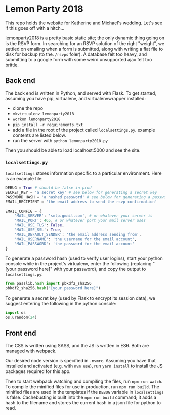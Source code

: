 # Lemon Party 2018
This repo holds the website for Katherine and Michael's wedding. Let's see if
this goes off with a hitch...

lemonparty2018 is a pretty basic static site; the only dynamic thing going on
is the RSVP form. In searching for an RSVP solution of the right "weight", we
settled on emailing when a form is submitted, along with writing a flat file to
disk for backup (to the`./rsvps` foler). A database felt too heavy, and
submitting to a google form with some weird unsupported ajax felt too brittle.

## Back end

The back end is written in Python, and served with Flask. To get started,
assuming you have pip, virtualenv, and virtualenvwrapper installed:

* clone the repo
* `mkvirtualenv lemonparty2018`
* `workon lemonparty2018`
* `pip install -r requirements.txt`
* add a file in the root of the project called `localsettings.py`. example
  contents are listed below.
* run the server with `python lemonparty2018.py`

Then you should be able to load localhost:5000 and see the site.

### `localsettings.py`

`localsettings` stores information specific to a particular environment. Here
is an example file:

```.py
DEBUG = True # should be false in prod
SECRET_KEY = 'a secret key' # see below for generating a secret key
PASSWORD_HASH = 'a hashed password' # see below for generating a password hash
EMAIL_RECIPIENT = 'the email address to send the rsvp confirmation'

EMAIL_CONFIG = {
    'MAIL_SERVER': 'smtp.gmail.com', # or whatever your server is
    'MAIL_PORT': 465, # or whatever port your mail server uses
    'MAIL_USE_TLS': False,
    'MAIL_USE_SSL': True,
    'MAIL_DEFAULT_SENDER': 'the email address sending from',
    'MAIL_USERNAME': 'the username for the email account',
    'MAIL_PASSWORD': 'the password for the email account'
}
```

To generate a password hash (used to verify user logins), start your python
console while in the project's virtualenv, enter the following (replacing
"[your password here]" with your password), and copy the output to
`localsettings.py`:

```.py
from passlib.hash import pbkdf2_sha256
pbkdf2_sha256.hash("[your password here]")
```

To generate a secret key (used by Flask to encrypt its session data), we
suggest entering the following in the python console:

```.py
import os
os.urandom(24)
```

## Front end

The CSS is written using SASS, and the JS is written in ES6. Both are managed
with webpack.

Our desired node version is specified in `.nvmrc`. Assuming you have that
installed and activated (e.g. with `nvm use`), run `yarn install` to install
the JS packages required for this app.

Then to start webpack watching and compiling the files, run `npm run watch`. To
compile the minified files for use in production, run `npm run build`. The
minified files are used in the templates if the `DEBUG` variable in
`localsettings` is false. Cachebusting is built into the `npm run build`
command; it adds a hash to the filename and stores the current hash in a json
file for python to read.
